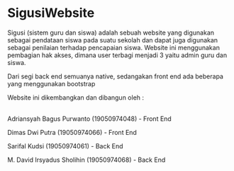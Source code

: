 # SigusiWebsite
Sigusi (sistem guru dan siswa) adalah sebuah website yang digunakan sebagai pendataan siswa pada suatu sekolah dan dapat juga digunakan sebagai penilaian terhadap pencapaian siswa. Website ini menggunakan pembagian hak akses, dimana user terbagi menjadi 3 yaitu admin guru dan siswa.


Dari segi back end semuanya native, sedangakan front end ada beberapa yang menggunakan bootstrap


Website ini dikembangkan dan dibangun oleh : <br>


<br>Adriansyah Bagus Purwanto (19050974048) - Front End

Dimas Dwi Putra (19050974066) - Front End

Sarifal Kudsi (19050974061) - Back End

M. David Irsyadus Sholihin (19050974068) - Back End
